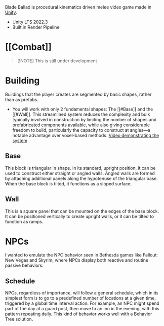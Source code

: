 Blade Ballad is procedural kinematics driven melee video game made in [Unity](https://unity.com/).
- Unity LTS 2022.3
- Built in Render Pipeline

# [[Combat]]


> [!NOTE] This is still under development
# Building
Buildings that the player creates are segmented by basic shapes, rather than as prefabs.
- You will work with only 2 fundamental shapes: The [[#Base]] and the [[#Wall]]. This streamlined system reduces the complexity and bulk typically involved in construction by limiting the number of shapes and prefabricated components available, while also giving considerable freedom to build, particularly the capacity to construct at angles—a notable advantage over voxel-based methods.
[Video demonstrating the system]( https://youtu.be/hXng_tf9A3U?si=h7ZQnaVQAeG2PHwR)
## Base 
This block is triangular in shape. In its standard, upright position, it can be used to construct either straight or angled walls. Angled walls are formed by attaching additional panels along the hypotenuse of the triangular base. When the base block is tilted, it functions as a sloped surface.
## Wall
This is a square panel that can be mounted on the edges of the base block. It can be positioned vertically to create upright walls, or it can be tilted to function as ramps.

# NPCs
I wanted to emulate the NPC behavior seen in Bethesda games like Fallout: New Vegas and Skyrim, where NPCs display both reactive and routine passive behaviors:
## Schedule
NPCs, regardless of importance, will follow a general schedule, which in its simplest form is to go to a predefined number of locations at a given time, triggered by a global time interval action. For example, an NPC might spend part of the day at a guard post, then move to an inn in the evening, with this pattern repeating daily. This kind of behavior works well with a Behavior Tree solution.